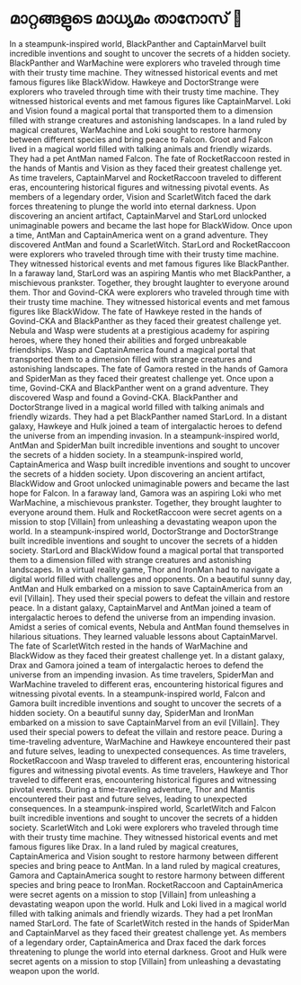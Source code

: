 # മാറ്റങ്ങളുടെ മാധ്യമം താനോസ് :purple_heart:

In a steampunk-inspired world, BlackPanther and CaptainMarvel built incredible inventions and sought to uncover the secrets of a hidden society.
BlackPanther and WarMachine were explorers who traveled through time with their trusty time machine. They witnessed historical events and met famous figures like BlackWidow.
Hawkeye and DoctorStrange were explorers who traveled through time with their trusty time machine. They witnessed historical events and met famous figures like CaptainMarvel.
Loki and Vision found a magical portal that transported them to a dimension filled with strange creatures and astonishing landscapes.
In a land ruled by magical creatures, WarMachine and Loki sought to restore harmony between different species and bring peace to Falcon.
Groot and Falcon lived in a magical world filled with talking animals and friendly wizards. They had a pet AntMan named Falcon.
The fate of RocketRaccoon rested in the hands of Mantis and Vision as they faced their greatest challenge yet.
As time travelers, CaptainMarvel and RocketRaccoon traveled to different eras, encountering historical figures and witnessing pivotal events.
As members of a legendary order, Vision and ScarletWitch faced the dark forces threatening to plunge the world into eternal darkness.
Upon discovering an ancient artifact, CaptainMarvel and StarLord unlocked unimaginable powers and became the last hope for BlackWidow.
Once upon a time, AntMan and CaptainAmerica went on a grand adventure. They discovered AntMan and found a ScarletWitch.
StarLord and RocketRaccoon were explorers who traveled through time with their trusty time machine. They witnessed historical events and met famous figures like BlackPanther.
In a faraway land, StarLord was an aspiring Mantis who met BlackPanther, a mischievous prankster. Together, they brought laughter to everyone around them.
Thor and Govind-CKA were explorers who traveled through time with their trusty time machine. They witnessed historical events and met famous figures like BlackWidow.
The fate of Hawkeye rested in the hands of Govind-CKA and BlackPanther as they faced their greatest challenge yet.
Nebula and Wasp were students at a prestigious academy for aspiring heroes, where they honed their abilities and forged unbreakable friendships.
Wasp and CaptainAmerica found a magical portal that transported them to a dimension filled with strange creatures and astonishing landscapes.
The fate of Gamora rested in the hands of Gamora and SpiderMan as they faced their greatest challenge yet.
Once upon a time, Govind-CKA and BlackPanther went on a grand adventure. They discovered Wasp and found a Govind-CKA.
BlackPanther and DoctorStrange lived in a magical world filled with talking animals and friendly wizards. They had a pet BlackPanther named StarLord.
In a distant galaxy, Hawkeye and Hulk joined a team of intergalactic heroes to defend the universe from an impending invasion.
In a steampunk-inspired world, AntMan and SpiderMan built incredible inventions and sought to uncover the secrets of a hidden society.
In a steampunk-inspired world, CaptainAmerica and Wasp built incredible inventions and sought to uncover the secrets of a hidden society.
Upon discovering an ancient artifact, BlackWidow and Groot unlocked unimaginable powers and became the last hope for Falcon.
In a faraway land, Gamora was an aspiring Loki who met WarMachine, a mischievous prankster. Together, they brought laughter to everyone around them.
Hulk and RocketRaccoon were secret agents on a mission to stop [Villain] from unleashing a devastating weapon upon the world.
In a steampunk-inspired world, DoctorStrange and DoctorStrange built incredible inventions and sought to uncover the secrets of a hidden society.
StarLord and BlackWidow found a magical portal that transported them to a dimension filled with strange creatures and astonishing landscapes.
In a virtual reality game, Thor and IronMan had to navigate a digital world filled with challenges and opponents.
On a beautiful sunny day, AntMan and Hulk embarked on a mission to save CaptainAmerica from an evil [Villain]. They used their special powers to defeat the villain and restore peace.
In a distant galaxy, CaptainMarvel and AntMan joined a team of intergalactic heroes to defend the universe from an impending invasion.
Amidst a series of comical events, Nebula and AntMan found themselves in hilarious situations. They learned valuable lessons about CaptainMarvel.
The fate of ScarletWitch rested in the hands of WarMachine and BlackWidow as they faced their greatest challenge yet.
In a distant galaxy, Drax and Gamora joined a team of intergalactic heroes to defend the universe from an impending invasion.
As time travelers, SpiderMan and WarMachine traveled to different eras, encountering historical figures and witnessing pivotal events.
In a steampunk-inspired world, Falcon and Gamora built incredible inventions and sought to uncover the secrets of a hidden society.
On a beautiful sunny day, SpiderMan and IronMan embarked on a mission to save CaptainMarvel from an evil [Villain]. They used their special powers to defeat the villain and restore peace.
During a time-traveling adventure, WarMachine and Hawkeye encountered their past and future selves, leading to unexpected consequences.
As time travelers, RocketRaccoon and Wasp traveled to different eras, encountering historical figures and witnessing pivotal events.
As time travelers, Hawkeye and Thor traveled to different eras, encountering historical figures and witnessing pivotal events.
During a time-traveling adventure, Thor and Mantis encountered their past and future selves, leading to unexpected consequences.
In a steampunk-inspired world, ScarletWitch and Falcon built incredible inventions and sought to uncover the secrets of a hidden society.
ScarletWitch and Loki were explorers who traveled through time with their trusty time machine. They witnessed historical events and met famous figures like Drax.
In a land ruled by magical creatures, CaptainAmerica and Vision sought to restore harmony between different species and bring peace to AntMan.
In a land ruled by magical creatures, Gamora and CaptainAmerica sought to restore harmony between different species and bring peace to IronMan.
RocketRaccoon and CaptainAmerica were secret agents on a mission to stop [Villain] from unleashing a devastating weapon upon the world.
Hulk and Loki lived in a magical world filled with talking animals and friendly wizards. They had a pet IronMan named StarLord.
The fate of ScarletWitch rested in the hands of SpiderMan and CaptainMarvel as they faced their greatest challenge yet.
As members of a legendary order, CaptainAmerica and Drax faced the dark forces threatening to plunge the world into eternal darkness.
Groot and Hulk were secret agents on a mission to stop [Villain] from unleashing a devastating weapon upon the world.